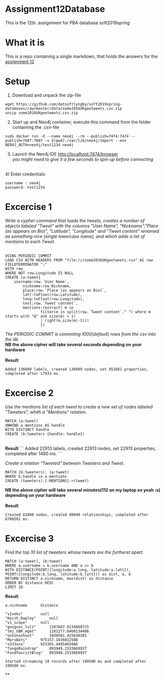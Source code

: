 # Assignment12Database
This is the 12th. assignment for PBA database soft2019spring

# What it is 
This is a repo containing a single markdown, that holds the answers for the [assignment 12](https://github.com/datsoftlyngby/soft2019spring-databases/blob/master/assignments/assignment12.md) <br>

# Setup
1) Download and unpack the zip-file
```
wget https://github.com/datsoftlyngby/soft2019spring-databases/raw/master/data/some2016UKgeotweets.csv.zip
unzip some2016UKgeotweets.csv.zip
```
2) Start up and Neo4j container, execute this command from the folder containing the .csv-file
```
sudo docker run -d --name neo4j --rm --publish=7474:7474 --publish=7687:7687 -v $(pwd):/var/lib/neo4j/import --env NEO4J_AUTH=neo4j/test1234 neo4j
```
3) Launch the Neo4j IDE [http://localhost:7474/browser](http://localhost:7474/browser) <br>
*you might need to give it a few seconds to spin up before connecting*<br>
<br>
4) Enter credentials<br>

```
username : neo4j
password: test1234
```

# Excercise 1

*Write a cypher command that loads the tweets, creates a number of objects labeled "Tweet" with the columns "User Name", "Nickname","Place (as appears on Bio)", "Latitude", "Longitude" and "Tweet content" renamed as something nice (single lowercase name), and which adds a list of mentions to each Tweet.* <br>
<br>
```
USING PERIODIC COMMIT
LOAD CSV WITH HEADERS FROM "file:///some2016UKgeotweets.csv" AS row  FIELDTERMINATOR ";"
WITH row
WHERE NOT row.Longitude IS NULL
CREATE (a:tweet{
	username:row.`User Name`,
    	nickname:row.Nickname,
    	place:row.`Place (as appears on Bio)`,
    	latt:toFloat(row.Latitude),
    	long:toFloat(row.Longitude),
    	text:row.`Tweet content`,
    	mentions:(extract( m in 
                filter(m in split(row.`Tweet content`," ") where m starts with "@" and size(m) > 1) 
                | right(m,size(m)-1)))
                })
```
*The PERIODIC COMMIT is commiting 1000(default) rows from the csv into the db*<br>
<b>NB the above cipher will take several seconds depending on your hardware</b><br>
<br>
<b>Result</b><br>
```
Added 136099 labels, created 136099 nodes, set 952681 properties, completed after 17933 ms.
```

# Excercise 2

*Use the mentions list of each tweet to create a new set of nodes labeled "Tweeters", whith a "Mentions" relation.*
```
MATCH (a:tweet) 
UNWIND a.mentions AS handle
WITH DISTINCT handle
CREATE (b:tweeters {handle: handle})
```
<br>
<b>Result</b>
```
Added 22913 labels, created 22913 nodes, set 22913 properties, completed after 1480 ms.
```

*Create a relation "Tweeted" between Tweeters and Tweet.*
```
MATCH (b:tweeters), (a:tweet)
WHERE b.handle in a.mentions 
CREATE (tweeters)-[:MENTIONS]->(tweet)
```
<b>NB the above cipher will take several minutes(112 on my laptop so yeah :s) depending on your hardware</b><br>
<br>
<b>Result</b>
```
Created 81880 nodes, created 40940 relationships, completed after 6708501 ms.
```

# Excercise 3
*Find the top 10 list of tweeters whose tweets are the furtherst apart.*<br>
```
MATCH (a:tweet), (b:tweet) 
WHERE a.username = b.username AND a <> b
WITH DISTANCE(POINT({longitude:a.long, latitude:a.latt}), POINT({longitude:b.long, latitude:b.latt})) as dist, a, b
RETURN DISTINCT a.nickname, max(dist) as distance
ORDER BY distance DESC
LIMIT 10
```
<b>Result</b>
```
a.nickname		distance

"v1vekv"		null
"Keith_Rapley"		null
"v1_scope"		null
"googuns_lulz"		1287687.6134860725
"tmj_GBR_mgmt"		1101277.6468134406
"outonashout"		1030581.425638201
"MarsBots"		975157.1836022508
"x333xxx"		933365.4495465886
"TangoRaindrop"		893949.2533669937
"FoodTouristBlog"	893949.2533669937

Started streaming 10 records after 199500 ms and completed after 199500 ms.
```
**
